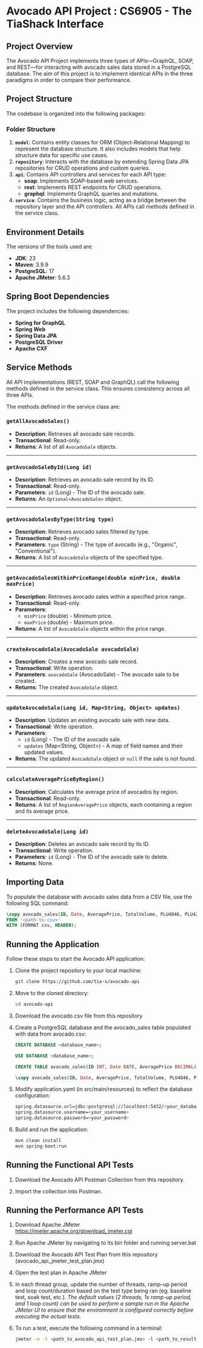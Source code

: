 
# Avocado API Project : CS6905 - The TiaShack Interface

## Project Overview  
The Avocado API Project implements three types of APIs—GraphQL, SOAP, and REST—for interacting with avocado sales data stored in a PostgreSQL database. The aim of this project is to implement identical APIs in the three paradigms in order to compare their performance. 

## Project Structure  
The codebase is organized into the following packages:  

### Folder Structure  
1. **`model`**: Contains entity classes for ORM (Object-Relational Mapping) to represent the database structure. It also includes models that help structure data for specific use cases.
2. **`repository`**: Interacts with the database by extending Spring Data JPA repositories for CRUD operations and custom queries.  
3. **`api`**: Contains API controllers and services for each API type:  
    - **soap**: Implements SOAP-based web services.  
    - **rest**: Implements REST endpoints for CRUD operations.  
    - **graphql**: Implements GraphQL queries and mutations.  
4. **`service`**: Contains the business logic, acting as a bridge between the repository layer and the API controllers. All APIs call methods defined in the service class.

## Environment Details  
The versions of the tools used are:
- **JDK**: 23  
- **Maven**: 3.9.9  
- **PostgreSQL**: 17  
- **Apache JMeter**: 5.6.3

## Spring Boot Dependencies  
The project includes the following dependencies:  
- **Spring for GraphQL**  
- **Spring Web**  
- **Spring Data JPA**  
- **PostgreSQL Driver**  
- **Apache CXF**

## Service Methods
All API implementations (REST, SOAP and GraphQL) call the following methods defined in the service class. This ensures consistency across all three APIs.

The methods defined in the service class are:

### `getAllAvocadoSales()`

- **Description**: Retrieves all avocado sale records.
- **Transactional**: Read-only.
- **Returns**: A list of all `AvocadoSale` objects.

---

### `getAvocadoSaleById(Long id)`

- **Description**: Retrieves an avocado sale record by its ID.
- **Transactional**: Read-only.
- **Parameters**: `id` (Long) - The ID of the avocado sale.
- **Returns**: An `Optional<AvocadoSale>` object.

---

### `getAvocadoSalesByType(String type)`

- **Description**: Retrieves avocado sales filtered by type.
- **Transactional**: Read-only.
- **Parameters**: `type` (String) - The type of avocado (e.g., "Organic", "Conventional").
- **Returns**: A list of `AvocadoSale` objects of the specified type.

---

### `getAvocadoSalesWithinPriceRange(double minPrice, double maxPrice)`

- **Description**: Retrieves avocado sales within a specified price range.
- **Transactional**: Read-only.
- **Parameters**: 
  - `minPrice` (double) - Minimum price.
  - `maxPrice` (double) - Maximum price.
- **Returns**: A list of `AvocadoSale` objects within the price range.

---

### `createAvocadoSale(AvocadoSale avocadoSale)`

- **Description**: Creates a new avocado sale record.
- **Transactional**: Write operation.
- **Parameters**: `avocadoSale` (AvocadoSale) - The avocado sale to be created.
- **Returns**: The created `AvocadoSale` object.

---

### `updateAvocadoSale(Long id, Map<String, Object> updates)`

- **Description**: Updates an existing avocado sale with new data.
- **Transactional**: Write operation.
- **Parameters**: 
  - `id` (Long) - The ID of the avocado sale.
  - `updates` (Map<String, Object>) - A map of field names and their updated values.
- **Returns**: The updated `AvocadoSale` object or `null` if the sale is not found.

---

### `calculateAveragePriceByRegion()`

- **Description**: Calculates the average price of avocados by region.
- **Transactional**: Read-only.
- **Returns**: A list of `RegionAveragePrice` objects, each containing a region and its average price.

---

### `deleteAvocadoSale(Long id)`

- **Description**: Deletes an avocado sale record by its ID.
- **Transactional**: Write operation.
- **Parameters**: `id` (Long) - The ID of the avocado sale to delete.
- **Returns**: None.

## Importing Data  
To populate the database with avocado sales data from a CSV file, use the following SQL command:  
```sql
\copy avocado_sales(ID, Date, AveragePrice, TotalVolume, PLU4046, PLU4225, PLU4770, TotalBags, SmallBags, LargeBags, XLargeBags, Type, Year, Region) 
FROM '<path-to-csv>' 
WITH (FORMAT csv, HEADER); 
```

## Running the Application  

Follow these steps to start the Avocado API application:  

1. Clone the project repository to your local machine:
    ```bash
    git clone https://github.com/tia-s/avocado-api
    ```

2.  Move to the cloned directory:
    ```bash
    cd avocado-api
    ```
3. Download the avocado.csv file from this repository

4. Create a PostgreSQL database and the avocado_sales table populated with data from avocado.csv:

    ```sql
    CREATE DATABASE <database_name>;

    USE DATABASE <database_name>;

    CREATE TABLE avocado_sales(ID INT, Date DATE, AveragePrice DECIMAL(5,2), TotalVolume DECIMAL(10,2), PLU4046 DECIMAL(10,2), PLU4225 DECIMAL(10,2), PLU4770 DECIMAL(10,2), TotalBags DECIMAL(10,2), SmallBags DECIMAL(10,2), LargeBags DECIMAL(10,2), XLargeBags DECIMAL(10,2), Type VARCHAR(20), Year INT, Region VARCHAR(50));

    \copy avocado_sales(ID, Date, AveragePrice, TotalVolume, PLU4046, PLU4225, PLU4770, TotalBags, SmallBags, LargeBags, XLargeBags, Type, Year, Region) FROM '<path_to_avocado.csv>' WITH (FORMAT csv, HEADER);
    ```

5. Modify application.yaml (in src/main/resources) to reflect the database configuration:
    ```bash
    spring.datasource.url=jdbc:postgresql://localhost:5432/<your_database_name>
    spring.datasource.username=<your_username>
    spring.datasource.password=<your_password>
    ```

6. Build and run the application:
    ```bash
    mvn clean install
    mvn spring-boot:run
    ```

## Running the Functional API Tests

1. Download the Avocado API Postman Collection from this repository.

2. Import the collection into Postman.

## Running the Performance API Tests

1. Download Apache JMeter https://jmeter.apache.org/download_jmeter.cgi

2. Run Apache JMeter by navigating to its bin folder and running server.bat

3. Download the Avocado API Test Plan from this repository (avocado_api_jmeter_test_plan.jmx)

4. Open the test plan in Apache JMeter

5. In each thread group, update the number of threads, ramp-up period and loop count/duration based on the test type being ran (eg. baseline test, soak test, etc.). *The default values (2 threads, 1s ramp-up period, and 1 loop count) can be used to perform a sample run in the Apache JMeter UI to ensure that the environment is configured correctly before executing the actual tests.*

6. To run a test, execute the following command in a terminal:
    ```bash
    jmeter -n -t <path_to_avocado_api_test_plan.jmx> -l <path_to_result_file> -e -o <path_to_report_folder>
    ```
